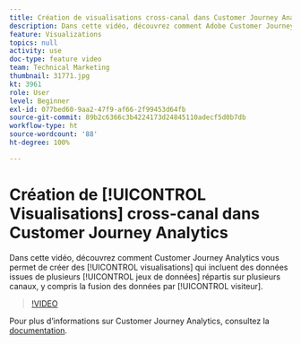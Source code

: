 ```yaml
---
title: Création de visualisations cross-canal dans Customer Journey Analytics
description: Dans cette vidéo, découvrez comment Adobe Customer Journey Analytics vous permet de créer des visualisations qui incluent des données issues de plusieurs jeux de données répartis sur plusieurs canaux, y compris la fusion des données par visiteur.
feature: Visualizations
topics: null
activity: use
doc-type: feature video
team: Technical Marketing
thumbnail: 31771.jpg
kt: 3961
role: User
level: Beginner
exl-id: 077bed60-9aa2-47f9-af66-2f99453d64fb
source-git-commit: 89b2c6366c3b4224173d24845110adecf5d0b7db
workflow-type: ht
source-wordcount: '88'
ht-degree: 100%

---
```


# Création de [!UICONTROL Visualisations] cross-canal dans Customer Journey Analytics

Dans cette vidéo, découvrez comment Customer Journey Analytics vous permet de créer des [!UICONTROL visualisations] qui incluent des données issues de plusieurs [!UICONTROL jeux de données] répartis sur plusieurs canaux, y compris la fusion des données par [!UICONTROL visiteur].

>[!VIDEO](https://video.tv.adobe.com/v/31771/?quality=12&learn=on)

Pour plus d’informations sur Customer Journey Analytics, consultez la [documentation](https://experienceleague.adobe.com/docs/analytics-platform/using/cja-landing.html?lang=fr).
